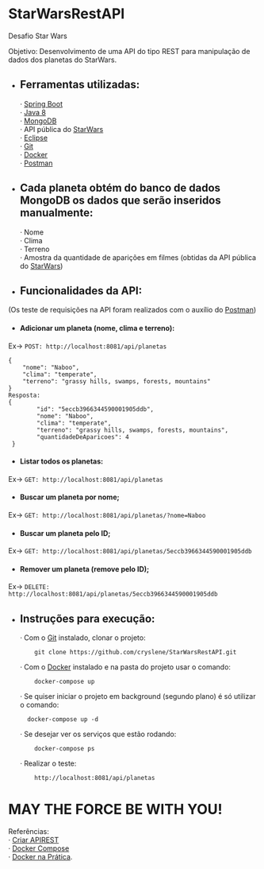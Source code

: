 # StarWarsRestAPI
Desafio Star Wars

Objetivo: Desenvolvimento de uma API do tipo REST para manipulação de dados dos planetas do StarWars.

* ## Ferramentas utilizadas:
   · [Spring Boot](https://spring.io/tools)  
   · [Java 8](https://www.java.com/pt_BR/download/)  
   · [MongoDB](https://www.mongodb.com/download-center)  
   · API pública do [StarWars](https://swapi.dev/about)    
   · [Eclipse](https://www.eclipse.org/downloads/)  
   · [Git](https://git-scm.com/downloads)  
   · [Docker](https://docs.docker.com/)  
   · [Postman](https://www.postman.com/downloads/)
  

* ## Cada planeta obtém do banco de dados MongoDB os dados que serão inseridos manualmente:

   · Nome  
   · Clima  
   · Terreno  
   · Amostra da quantidade de aparições em filmes (obtidas da API pública do [StarWars](https://swapi.dev/about))



* ## Funcionalidades da API:
(Os teste de requisições na API foram realizados com o auxílio do [Postman](https://www.postman.com/downloads/))
* #### Adicionar um planeta (nome, clima e terreno):

Ex-> `POST: http://localhost:8081/api/planetas`

    {
	    "nome": "Naboo",
	    "clima": "temperate",
	    "terreno": "grassy hills, swamps, forests, mountains"
    }
    Resposta:
    {
            "id": "5eccb3966344590001905ddb",
            "nome": "Naboo",
            "clima": "temperate",
            "terreno": "grassy hills, swamps, forests, mountains",
            "quantidadeDeAparicoes": 4
     }

* #### Listar todos os planetas:
Ex-> `GET: http://localhost:8081/api/planetas`

* #### Buscar um planeta por nome;
Ex-> `GET: http://localhost:8081/api/planetas/?nome=Naboo`

* #### Buscar um planeta pelo ID;
Ex-> `GET: http://localhost:8081/api/planetas/5eccb3966344590001905ddb`

* #### Remover um planeta (remove pelo ID);
Ex-> `DELETE: http://localhost:8081/api/planetas/5eccb3966344590001905ddb`


* ## Instruções para execução:
  · Com o [Git](https://git-scm.com/downloads) instalado, clonar o projeto:
  
	      git clone https://github.com/cryslene/StarWarsRestAPI.git
        
  · Com o [Docker](https://docs.docker.com/) instalado e na pasta do projeto usar o comando:
  
	      docker-compose up
        
  · Se quiser iniciar o projeto em background (segundo plano) é só utilizar o comando:
  
      	docker-compose up -d
        
  · Se desejar ver os serviços que estão rodando:
  
	      docker-compose ps
        
  · Realizar o teste:
  
	      http://localhost:8081/api/planetas
        


# MAY THE FORCE BE WITH YOU!


Referências:  
    · [Criar APIREST](https://www.youtube.com/watch?v=dkMSHEpJGYQ)  
    · [Docker Compose](https://cursos.alura.com.br/forum/topico-docker-compose-com-spring-boot-e-monngodb-61196)  
    · [Docker na Prática](https://www.youtube.com/watch?v=4mC7JcSKeU4&t=529s).
